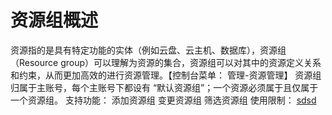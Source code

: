 # 资源组概述

资源指的是具有特定功能的实体（例如云盘、云主机、数据库），资源组（Resource group）可以理解为资源的集合，资源组可以对其中的资源定义关系和约束，从而更加高效的进行资源管理。【控制台菜单： 管理-资源管理】
资源组归属于主账号，每个主账号下都设有 “默认资源组”；一个资源必须属于且仅属于一个资源组。
支持功能：
添加资源组
变更资源组
筛选资源组
使用限制：
[sdsd](../../../../../image/Elastic-Compute/Virtual-Machine/图片.png)
